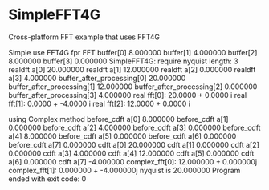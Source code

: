 # SimpleFFT4G
Cross-platform FFT example that uses FFT4G




Simple use FFT4G fpr FFT
buffer[0] 8.000000
buffer[1] 4.000000
buffer[2] 8.000000
buffer[3] 0.000000
SimpleFFT4G: require nyquist length: 3
realdft a[0] 20.000000
realdft a[1] 12.000000
realdft a[2] 0.000000
realdft a[3] 4.000000
buffer_after_processing[0] 20.000000
buffer_after_processing[1] 12.000000
buffer_after_processing[2] 0.000000
buffer_after_processing[3] 4.000000
real fft[0]: 20.0000 + 0.0000 i
real fft[1]: 0.0000 + -4.0000 i
real fft[2]: 12.0000 + 0.0000 i

using Complex method
before_cdft a[0] 8.000000
before_cdft a[1] 0.000000
before_cdft a[2] 4.000000
before_cdft a[3] 0.000000
before_cdft a[4] 8.000000
before_cdft a[5] 0.000000
before_cdft a[6] 0.000000
before_cdft a[7] 0.000000
cdft a[0] 20.000000
cdft a[1] 0.000000
cdft a[2] 0.000000
cdft a[3] 4.000000
cdft a[4] 12.000000
cdft a[5] 0.000000
cdft a[6] 0.000000
cdft a[7] -4.000000
complex_fft[0]: 12.000000 + 0.000000j
complex_fft[1]: 0.000000 + -4.000000j
nyquist is 20.000000
Program ended with exit code: 0
